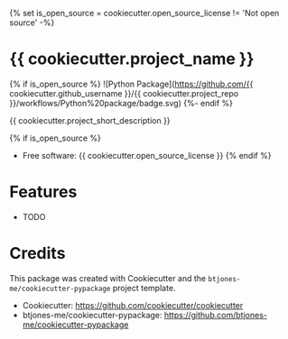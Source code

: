 {% set is_open_source = cookiecutter.open_source_license != 'Not open source' -%}
# {{ cookiecutter.project_name }}
{% if is_open_source %}
![Python Package](https://github.com/{{ cookiecutter.github_username }}/{{ cookiecutter.project_repo }}/workflows/Python%20package/badge.svg)
{%- endif %}

{{ cookiecutter.project_short_description }}

{% if is_open_source %}
* Free software: {{ cookiecutter.open_source_license }}
{% endif %}

# Features

* TODO

# Credits

This package was created with Cookiecutter and the `btjones-me/cookiecutter-pypackage` project template.

* Cookiecutter: https://github.com/cookiecutter/cookiecutter
* btjones-me/cookiecutter-pypackage: https://github.com/btjones-me/cookiecutter-pypackage
